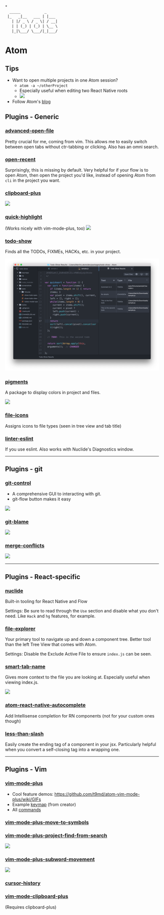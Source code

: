 ```
*
  _____           _     
 |_   _|__   ___ | |___
   | |/ _ \ / _ \| / __|
   | | (_) | (_) | \__ \
   |_|\___/ \___/|_|___/
```

# Atom
## Tips
- Want to open multiple projects in one Atom session?
  - `atom -a ~/otherProject`
  - Especially useful when editing two React Native roots
  - ![](http://blog.atom.io/img/posts/atom-add-command-line.gif)
- Follow Atom's [blog](http://blog.atom.io/)

## Plugins - Generic
### [advanced-open-file](https://atom.io/packages/advanced-open-file)
Pretty crucial for me, coming from vim. This allows me to easily switch between open tabs without ctr-tabbing or clicking. Also has an omni search.

### [open-recent](https://atom.io/packages/open-recent)
Surprisingly, this is missing by default. Very helpful for if your flow is to open Atom, then open the project you'd like, instead of opening Atom from `cli` in the project you want.

### [clipboard-plus](https://atom.io/packages/clipboard-plus)
![](http://i.gyazo.com/48cfc66c8f8b7666efb7334d928f1a9e.gif)

### [quick-highlight](https://atom.io/packages/quick-highlight)
(Works nicely with vim-mode-plus, too)
![](https://i.github-camo.com/43ddccfcf8c24c01abd6d94439e3be7ca643d7e3/68747470733a2f2f7261772e67697468756275736572636f6e74656e742e636f6d2f74396d642f74396d642f663531623865323131653965643865643435353035336265353264353530356461383736623239382f696d672f61746f6d2d717569636b2d686967686c696768742e676966)

### [todo-show](https://atom.io/packages/todo-show)
Finds all the TODOs, FIXMEs, HACKs, etc. in your project.

![](https://raw.githubusercontent.com/mrodalgaard/atom-todo-show/master/screenshots/preview.png)

### [pigments](https://atom.io/packages/pigments)
A package to display colors in project and files.

![](https://raw.githubusercontent.com/abe33/atom-pigments/master/resources/pigments.gif)

### [file-icons](https://atom.io/packages/file-icons)
Assigns icons to file types (seen in tree view and tab title)


### [linter-eslint](https://atom.io/packages/linter-eslint)
If you use eslint. Also works with Nuclide's Diagnostics window.

---

## Plugins - git
### [git-control](https://atom.io/packages/git-control)
- A comprehensive GUI to interacting with git.
- git-flow button makes it easy

![](https://raw.githubusercontent.com/jacogr/atom-git-control/master/screenshots/git-01.png)

### [git-blame](https://atom.io/packages/git-blame)
![](https://i.github-camo.com/48e49f0c648a225aa35bebaaff21d437b5b0461b/68747470733a2f2f7261772e67697468756275736572636f6e74656e742e636f6d2f616c6578636f7272652f6769742d626c616d652f6d61737465722f696d616765732f73637265656e2d73686f742e706e67)

### [merge-conflicts](https://atom.io/packages/merge-conflicts)
![](https://i.github-camo.com/44ff44f156f274b8799022e44bcacb804fadc08a/68747470733a2f2f7261772e6769746875622e636f6d2f736d61736877696c736f6e2f6d657267652d636f6e666c696374732f6d61737465722f646f63732f636f6e666c6963742d7265736f6c7574696f6e2e676966)

---

## Plugins - React-specific
### [nuclide](https://atom.io/packages/nuclide)
Built-in tooling for React Native and Flow

Settings: Be sure to read through the `Use` section and disable what you don't need. Like `Hack` and `hg` features, for example.

### [file-explorer](https://atom.io/packages/file-explorer)
Your primary tool to navigate up and down a component tree. Better tool than the left Tree View that comes with Atom.

Settings: Disable the Exclude Active File to ensure `index.js` can be seen.

### [smart-tab-name](https://atom.io/packages/smart-tab-name)
Gives more context to the file you are looking at. Especially useful when viewing index.js.

![](https://i.github-camo.com/164d4406df3f766fdce0608217f98a1eaf153cd4/68747470733a2f2f6769746875622e636f6d2f4d6f4f782f61746f6d2d736d6172742d7461622d6e616d652f7261772f6d61737465722f73637265656e73686f74732f6f6e652d666f6c6465722e706e67)

### [atom-react-native-autocomplete](https://atom.io/packages/atom-react-native-autocomplete)
Add Intellisense completion for RN components (not for your custom ones though)

### [less-than-slash](https://atom.io/packages/less-than-slash)
Easily create the ending tag of a component in your jsx. Particularly helpful when you convert a self-closing tag into a wrapping one.

---

## Plugins - Vim
### [vim-mode-plus](https://atom.io/packages/vim-mode-plus)
- Cool feature demos: https://github.com/t9md/atom-vim-mode-plus/wiki/GIFs
- Example [keymap](https://github.com/t9md/atom-vim-mode-plus/wiki/Keymap-example) (from creator)
- All [commands](https://github.com/t9md/atom-vim-mode-plus/wiki/Commands)

### [vim-mode-plus-move-to-symbols](https://atom.io/packages/vim-mode-plus-move-to-symbols)

### [vim-mode-plus-project-find-from-search](https://atom.io/packages/vim-mode-plus-project-find-from-search)
![](https://i.github-camo.com/2c20ce2edd235c941fcfd02bb3505c9206e3972e/68747470733a2f2f7261772e67697468756275736572636f6e74656e742e636f6d2f74396d642f74396d642f383430393230653531613931323736623630623232626533366663353966383733393765656330342f696d672f76696d2d6d6f64652d706c75732f766d702d70726f6a6563742d66696e642d66726f6d2d7365617263682e676966)

### [vim-mode-plus-subword-movement](https://atom.io/packages/vim-mode-plus-subword-movement)
![](https://i.github-camo.com/924801915b3f57d4a44b537a6a5b94756819c367/68747470733a2f2f676973742e6769746875622e636f6d2f63727368642f36663335393164636237336561383766656264302f7261772f316366306532643030636562363165326163663435623436633963653562666631303637333334392f4c4243757a4d593975542e676966)

### [cursor-history](https://atom.io/packages/cursor-history)

### [vim-mode-clipboard-plus](https://atom.io/packages/vim-mode-clipboard-plus)
(Requires clipboard-plus)
